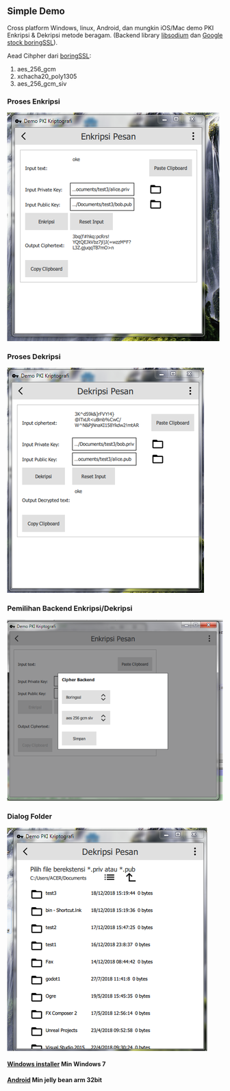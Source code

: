 ## Simple Demo 
Cross platform Windows, linux, Android, dan mungkin iOS/Mac demo PKI Enkripsi & Dekripsi metode beragam. 
(Backend library [libsodium](https://github.com/jedisct1/libsodium) dan [Google stock boringSSL](https://boringssl.googlesource.com/boringssl/)).

Aead Cihpher dari [boringSSL](https://github.com/rdhafidh/pki/blob/master/boringsslpki.cpp#L27):
1. aes_256_gcm
2. xchacha20_poly1305
3. aes_256_gcm_siv

### Proses Enkripsi
![](https://raw.githubusercontent.com/rdhafidh/pki/master/doc/enc.png)

### Proses Dekripsi 
![](https://raw.githubusercontent.com/rdhafidh/pki/master/doc/dec.png)

### Pemilihan Backend Enkripsi/Dekripsi
![](https://raw.githubusercontent.com/rdhafidh/pki/master/doc/pengaturan.png)

### Dialog Folder
![](https://raw.githubusercontent.com/rdhafidh/pki/master/doc/folder.png)


#### [Windows installer](https://github.com/rdhafidh/pki/releases/download/1.0/InstallerDemoPKISetup_ekstrak_dulu.zip)  Min Windows 7


#### [Android](https://github.com/rdhafidh/pki/releases/download/1.0/android_apk_ekstrak_dulu.zip) Min jelly bean arm 32bit
